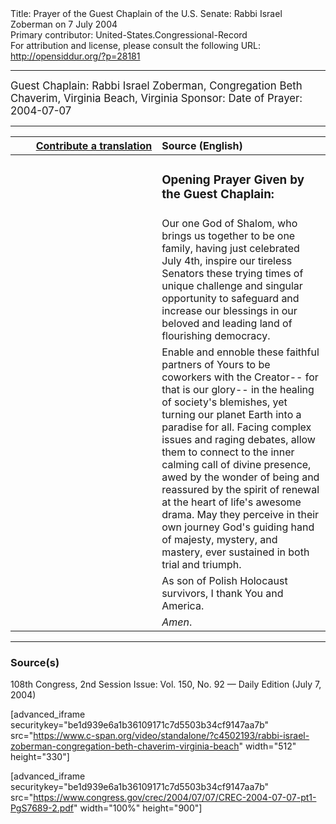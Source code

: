 <html>
<head></head>
<body>
Title: Prayer of the Guest Chaplain of the U.S. Senate: Rabbi Israel Zoberman on 7 July 2004<br />
Primary contributor: United-States.Congressional-Record<br />
For attribution and license, please consult the following URL: <a href="http://opensiddur.org/?p=28181">http://opensiddur.org/?p=28181</a>
<p />
<hr />

<div class="english" style="font-size:1.2em;">
Guest Chaplain: Rabbi Israel Zoberman, Congregation Beth Chaverim, Virginia Beach, Virginia
Sponsor: 
Date of Prayer: 2004-07-07
</div>

<hr />

<table style="margin-left: auto;margin-right: auto;" class="draggable">
<thead><tr><th id="x" style="text-align: right;"><a href="/contributing/upload/">Contribute a translation</a></th><th style="text-align: left;">Source (English)</th></tr></thead>
<tbody>
<tr><td style="vertical-align:top;" width="46%">
<div class="liturgy"><span lang="he">

</span></div></td>
 
<td style="vertical-align:top;" width="53%">
<div class="english">
<h3>Opening Prayer Given by the Guest Chaplain:</h3>
</div></td></tr>

<tr><td style="vertical-align:top;" width="46%">
<div class="liturgy"><span lang="he">

</span></div></td>
 
<td style="vertical-align:top;" width="53%">
<div class="english">
Our one God of Shalom, 
who brings us together 
to be one family, 
having just celebrated July 4th, 
inspire our tireless Senators 
these trying times 
of unique challenge 
and singular opportunity 
to safeguard 
and increase 
our blessings 
in our beloved 
and leading land 
of flourishing democracy.
</div></td></tr>


<tr><td style="vertical-align:top;" width="46%">
<div class="liturgy"><span lang="he">

</span></div></td>
 
<td style="vertical-align:top;" width="53%">
<div class="english">
Enable 
and ennoble 
these faithful partners of Yours 
to be coworkers with the Creator--
for that is our glory--
in the healing of society's blemishes, 
yet turning our planet Earth 
into a paradise for all. 
Facing complex issues 
and raging debates, 
allow them to connect 
to the inner calming call 
of divine presence, 
awed by the wonder of being 
and reassured by the spirit of renewal 
at the heart of life's awesome drama. 
May they perceive in their own journey 
God's guiding hand of majesty, 
mystery, 
and mastery, 
ever sustained 
in both trial 
and triumph.
</div></td></tr>


<tr><td style="vertical-align:top;" width="46%">
<div class="liturgy"><span lang="he">

</span></div></td>
 
<td style="vertical-align:top;" width="53%">
<div class="english">
As son of Polish Holocaust survivors, 
I thank You and America.
</div></td></tr>


<tr><td style="vertical-align:top;" width="46%">
<div class="liturgy"><span lang="he">

</span></div></td>
 
<td style="vertical-align:top;" width="53%">
<div class="english">
<em>Amen</em>.
</div></td></tr>
</tbody></table>

<hr />

<h3>Source(s)</h3>

108th Congress, 2nd Session
Issue: Vol. 150, No. 92 — Daily Edition (July 7, 2004)

[advanced_iframe securitykey="be1d939e6a1b36109171c7d5503b34cf9147aa7b" src="https://www.c-span.org/video/standalone/?c4502193/rabbi-israel-zoberman-congregation-beth-chaverim-virginia-beach" width="512" height="330"]

[advanced_iframe securitykey="be1d939e6a1b36109171c7d5503b34cf9147aa7b" src="https://www.congress.gov/crec/2004/07/07/CREC-2004-07-07-pt1-PgS7689-2.pdf" width="100%" height="900"]
</body>
</html>